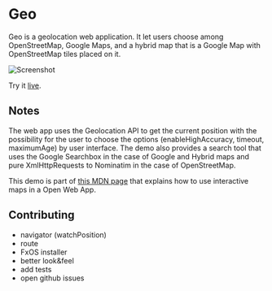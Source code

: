 # Geo

Geo is a geolocation web application. It let users choose among OpenStreetMap, Google Maps, and a hybrid map that is a Google Map with OpenStreetMap tiles placed on it. 

![Screenshot](https://mdn.mozillademos.org/files/7175/osm-search.png)

Try it [live](http://goo.gl/FVhr5L).

## Notes

The web app uses the Geolocation API to get the current position with the possibility for the user to choose the options (enableHighAccuracy, timeout, maximumAge) by user interface. The demo also provides a search tool that uses the Google Searchbox in the case of Google and Hybrid maps and pure XmlHttpRequests to Nominatim in the case of OpenStreetMap.

This demo is part of [this MDN page](https://developer.mozilla.org/en-US/Apps/Developing/gather_and_modify_data/Plotting_yourself_on_the_map) that explains how to use interactive maps in a Open Web App.

## Contributing

- navigator (watchPosition)
- route
- FxOS installer
- better look&feel
- add tests
- open github issues
